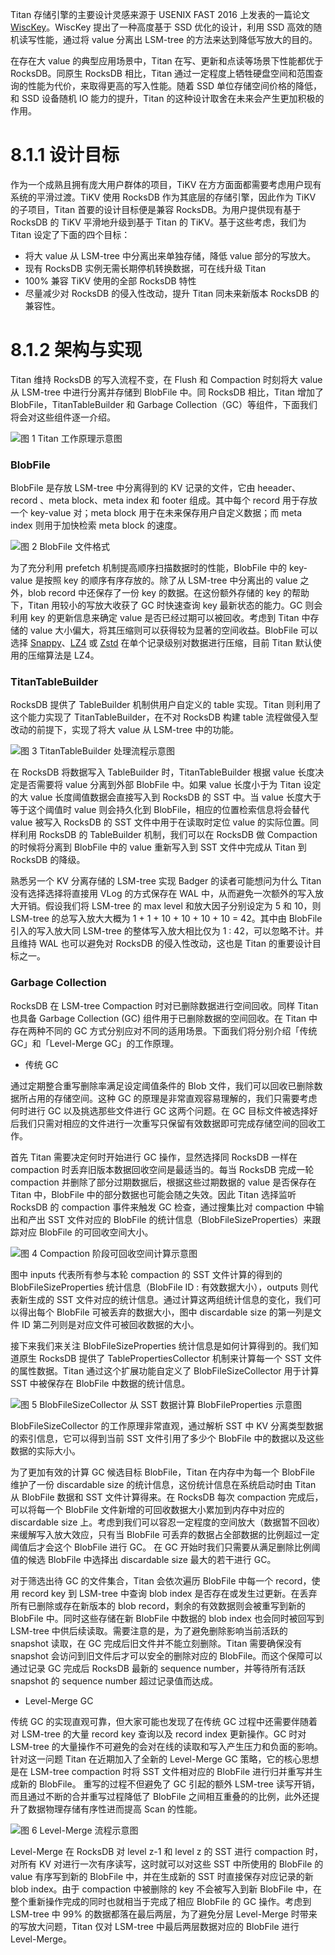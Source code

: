 Titan 存储引擎的主要设计灵感来源于 USENIX FAST 2016 上发表的一篇论文 [WiscKey](https://www.usenix.org/system/files/conference/fast16/fast16-papers-lu.pdf)。WiscKey 提出了一种高度基于 SSD 优化的设计，利用 SSD 高效的随机读写性能，通过将 value 分离出 LSM-tree 的方法来达到降低写放大的目的。

在存在大 value 的典型应用场景中，Titan 在写、更新和点读等场景下性能都优于 RocksDB。同原生 RocksDB 相比，Titan 通过一定程度上牺牲硬盘空间和范围查询的性能为代价，来取得更高的写入性能。随着 SSD 单位存储空间价格的降低，和 SSD 设备随机 IO 能力的提升，Titan 的这种设计取舍在未来会产生更加积极的作用。

# 8.1.1 设计目标
作为一个成熟且拥有庞大用户群体的项目，TiKV 在方方面面都需要考虑用户现有系统的平滑过渡。TiKV 使用 RocksDB 作为其底层的存储引擎，因此作为 TiKV 的子项目，Titan 首要的设计目标便是兼容 RocksDB。为用户提供现有基于 RocksDB 的 TiKV 平滑地升级到基于 Titan 的 TiKV。基于这些考虑，我们为 Titan 设定了下面的四个目标：

* 将大 value 从 LSM-tree 中分离出来单独存储，降低 value 部分的写放大。
* 现有 RocksDB 实例无需长期停机转换数据，可在线升级 Titan
* 100% 兼容 TiKV 使用的全部 RocksDB 特性
* 尽量减少对 RocksDB 的侵入性改动，提升 Titan 同未来新版本 RocksDB 的兼容性。

# 8.1.2 架构与实现
Titan 维持 RocksDB 的写入流程不变，在 Flush 和 Compaction 时刻将大 value 从 LSM-tree 中进行分离并存储到 BlobFile 中。同 RocksDB 相比，Titan 增加了 BlobFile，TitanTableBuilder 和 Garbage Collection（GC）等组件，下面我们将会对这些组件逐一介绍。

![图 1 Titan 工作原理示意图](/res/session1/chapter8/titan-internal/1.png)

### BlobFile
BlobFile 是存放 LSM-tree 中分离得到的 KV 记录的文件，它由 heeader、record 、meta block、meta index 和 footer 组成。其中每个 record 用于存放一个 key-value 对；meta block 用于在未来保存用户自定义数据；而 meta index  则用于加快检索 meta block 的速度。

![图 2 BlobFile 文件格式](/res/session1/chapter8/titan-internal/2.png)

为了充分利用 prefetch 机制提高顺序扫描数据时的性能，BlobFile 中的 key-value 是按照 key 的顺序有序存放的。除了从 LSM-tree 中分离出的 value 之外，blob record 中还保存了一份 key 的数据。在这份额外存储的 key 的帮助下，Titan 用较小的写放大收获了 GC 时快速查询 key 最新状态的能力。GC 则会利用 key 的更新信息来确定 value 是否已经过期可以被回收。考虑到 Titan 中存储的 value 大小偏大，将其压缩则可以获得较为显著的空间收益。BlobFile 可以选择 [Snappy](https://github.com/google/snappy)、[LZ4](https://github.com/lz4/lz4) 或 [Zstd](https://github.com/facebook/zstd) 在单个记录级别对数据进行压缩，目前 Titan 默认使用的压缩算法是 LZ4。

### TitanTableBuilder
RocksDB 提供了 TableBuilder 机制供用户自定义的 table 实现。Titan 则利用了这个能力实现了 TitanTableBuilder，在不对 RocksDB 构建 table 流程做侵入型改动的前提下，实现了将大 value 从 LSM-tree 中的功能。

![图 3 TitanTableBuilder 处理流程示意图](/res/session1/chapter8/titan-internal/3.png)

在 RocksDB 将数据写入 TableBuilder 时，TitanTableBuilder 根据 value 长度决定是否需要将 value 分离到外部 BlobFile 中。如果 value 长度小于为 Titan 设定的大 value 长度阈值数据会直接写入到 RocksDB 的 SST 中。当 value 长度大于等于这个阈值时 value 则会持久化到 BlobFile，相应的位置检索信息将会替代 value 被写入 RocksDB 的 SST 文件中用于在读取时定位 value 的实际位置。同样利用 RocksDB 的 TableBuilder 机制，我们可以在 RocksDB 做 Compaction 的时候将分离到 BlobFile 中的 value 重新写入到 SST 文件中完成从 Titan 到 RocksDB 的降级。

熟悉另一个 KV 分离存储的 LSM-tree 实现 Badger 的读者可能想问为什么 Titan 没有选择选择将直接用 VLog 的方式保存在 WAL 中，从而避免一次额外的写入放大开销。假设我们将 LSM-tree 的 max level 和放大因子分别设定为 5 和 10，则 LSM-tree 的总写入放大大概为 1 + 1 + 10 + 10 + 10 + 10 = 42。其中由 BlobFile 引入的写入放大同 LSM-tree 的整体写入放大相比仅为 1 : 42，可以忽略不计。并且维持 WAL 也可以避免对 RocksDB 的侵入性改动，这也是 Titan 的重要设计目标之一。

### Garbage Collection
RocksDB 在 LSM-tree Compaction 时对已删除数据进行空间回收。同样 Titan 也具备 Garbage Collection (GC) 组件用于已删除数据的空间回收。在 Titan 中存在两种不同的 GC 方式分别应对不同的适用场景。下面我们将分别介绍「传统 GC」和「Level-Merge GC」的工作原理。

* 传统 GC

通过定期整合重写删除率满足设定阈值条件的 Blob 文件，我们可以回收已删除数据所占用的存储空间。这种 GC 的原理是非常直观容易理解的，我们只需要考虑何时进行 GC 以及挑选那些文件进行 GC 这两个问题。在 GC 目标文件被选择好后我们只需对相应的文件进行一次重写只保留有效数据即可完成存储空间的回收工作。

首先 Titan 需要决定何时开始进行 GC 操作，显然选择同 RocksDB 一样在 compaction 时丢弃旧版本数据回收空间是最适当的。每当 RocksDB 完成一轮 compaction 并删除了部分过期数据后，根据这些过期数据的 value 是否保存在 Titan 中，BlobFile 中的部分数据也可能会随之失效。因此 Titan 选择监听 RocksDB 的 compaction 事件来触发 GC 检查，通过搜集比对 compaction 中输出和产出 SST 文件对应的 BlobFile 的统计信息（BlobFileSizeProperties）来跟踪对应 BlobFile 的可回收空间大小。

![图 4 Compaction 阶段可回收空间计算示意图](/res/session1/chapter8/titan-internal/4.png)


图中 inputs 代表所有参与本轮 compaction 的 SST 文件计算的得到的 BlobFileSizeProperties 统计信息（BlobFile ID : 有效数据大小），outputs 则代表新生成的 SST 文件对应的统计信息。通过计算这两组统计信息的变化，我们可以得出每个 BlobFile 可被丢弃的数据大小，图中 discardable size 的第一列是文件 ID 第二列则是对应文件可被回收数据的大小。

接下来我们来关注 BlobFileSizeProperties 统计信息是如何计算得到的。我们知道原生 RocksDB 提供了 TablePropertiesCollector 机制来计算每一个 SST 文件的属性数据。Titan 通过这个扩展功能自定义了 BlobFileSizeCollector 用于计算 SST 中被保存在 BlobFile 中数据的统计信息。

![图 5 BlobFileSizeCollector 从 SST 数据计算 BlobFileProperties 示意图](/res/session1/chapter8/titan-internal/5.png)

BlobFileSizeCollector 的工作原理非常直观，通过解析 SST 中 KV 分离类型数据的索引信息，它可以得到当前 SST 文件引用了多少个 BlobFile 中的数据以及这些数据的实际大小。

为了更加有效的计算 GC 候选目标 BlobFile，Titan 在内存中为每一个 BlobFile 维护了一份 discardable size 的统计信息，这份统计信息在系统启动时由 Titan 从 BlobFile 数据和 SST 文件计算得来。在 RocksDB 每次 compaction 完成后，可以将每一个 BlobFile 文件新增的可回收数据大小累加到内存中对应的 discardable size 上。考虑到我们可以容忍一定程度的空间放大（数据暂不回收）来缓解写入放大效应，只有当 BlobFile 可丢弃的数据占全部数据的比例超过一定阈值后才会这个 BlobFile 进行 GC。 在 GC 开始时我们只需要从满足删除比例阈值的候选 BlobFile 中选择出 discardable size 最大的若干进行 GC。

对于筛选出待 GC 的文件集合，Titan 会依次遍历 BlobFile 中每一个 record，使用 record key 到 LSM-tree 中查询 blob index 是否存在或发生过更新。在丢弃所有已删除或存在新版本的 blob record，剩余的有效数据则会被重写到新的 BlobFile 中。同时这些存储在新 BlobFile 中数据的 blob index 也会同时被回写到 LSM-tree 中供后续读取。需要注意的是，为了避免删除影响当前活跃的 snapshot 读取，在 GC 完成后旧文件并不能立刻删除。Titan 需要确保没有 snapshot 会访问到旧文件后才可以安全的删除对应的 BlobFile。而这个保障可以通过记录 GC 完成后 RocksDB 最新的 sequence number，并等待所有活跃 snapshot 的 sequence number 超过记录值而达成。

* Level-Merge GC

传统 GC 的实现直观可靠，但大家可能也发现了在传统 GC 过程中还需要伴随着对 LSM-tree 的大量 record key 查询以及 record index 更新操作。GC 时对 LSM-tree 的大量操作不可避免的会对在线的读取和写入产生压力和负面的影响。针对这一问题 Titan 在近期加入了全新的 Level-Merge GC 策略，它的核心思想是在 LSM-tree compaction 时将 SST 文件相对应的 BlobFile 进行归并重写并生成新的 BlobFile。 重写的过程不但避免了 GC 引起的额外 LSM-tree 读写开销，而且通过不断的合并重写过程降低了 BlobFile 之间相互重叠的的比例，此外还提升了数据物理存储有序性进而提高 Scan 的性能。

![图 6 Level-Merge 流程示意图](/res/session1/chapter8/titan-internal/6.png)

Level-Merge 在 RocksDB 对 level z-1 和 level z 的 SST 进行 compaction 时，对所有 KV 对进行一次有序读写，这时就可以对这些 SST 中所使用的 BlobFile 的 value 有序写到新的 BlobFile 中，并在生成新的 SST 时直接保存对应记录的新 blob index。由于 compaction 中被删除的 key 不会被写入到新 BlobFile 中，在整个重新操作完成的同时也就相当于完成了相应 BlobFile 的 GC 操作。考虑到 LSM-tree 中 99% 的数据都落在最后两层，为了避免分层 Level-Merge 时带来的写放大问题，Titan 仅对 LSM-tree 中最后两层数据对应的 BlobFile 进行 Level-Merge。
